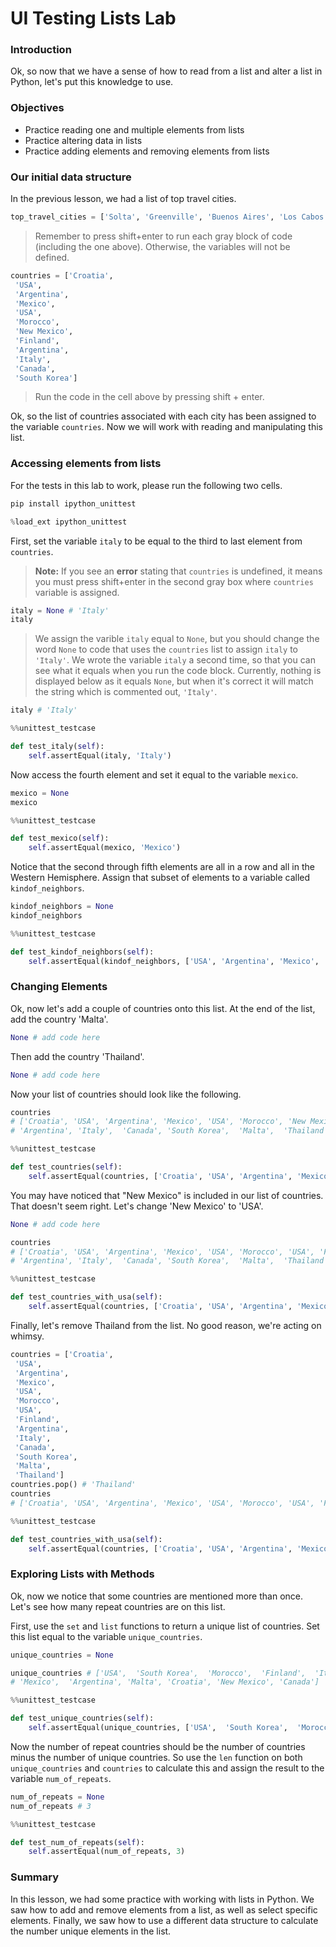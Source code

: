 
# UI Testing Lists Lab 

### Introduction

Ok, so now that we have a sense of how to read from a list and alter a list in Python, let's put this knowledge to use. 

### Objectives

* Practice reading one and multiple elements from lists
* Practice altering data in lists
* Practice adding elements and removing elements from lists

### Our initial data structure 

In the previous lesson, we had a list of top travel cities.


```python
top_travel_cities = ['Solta', 'Greenville', 'Buenos Aires', 'Los Cabos', 'Walla Walla Valley', 'Marakesh', 'Albuquerque', 'Archipelago Sea', 'Iguazu Falls', 'Salina Island', 'Toronto', 'Pyeongchang']
```

> Remember to press shift+enter to run each gray block of code (including the one above).  Otherwise, the variables will not be defined.


```python
countries = ['Croatia',
 'USA',
 'Argentina',
 'Mexico',
 'USA',
 'Morocco',
 'New Mexico',
 'Finland',
 'Argentina',
 'Italy',
 'Canada',
 'South Korea']
```

> Run the code in the cell above by pressing shift + enter.

Ok, so the list of countries associated with each city has been assigned to the variable `countries`.  Now we will work with reading and manipulating this list.

### Accessing elements from lists

For the tests in this lab to work, please run the following two cells.


```python
pip install ipython_unittest
```


```python
%load_ext ipython_unittest
```

First, set the variable `italy` to be equal to the third to last element from `countries`.  
>**Note:** If you see an **error** stating that `countries` is undefined, it means you must press shift+enter in the second gray box where `countries` variable is assigned.


```python
italy = None # 'Italy'
italy
```

> We assign the varible `italy` equal to `None`, but you should change the word `None` to code that uses the `countries` list to assign `italy` to `'Italy'`.  We wrote the variable `italy` a second time, so that you can see what it equals when you run the code block.  Currently, nothing is displayed below as it equals `None`, but when it's correct it will match the string which is commented out, `'Italy'`.


```python
italy # 'Italy'
```


```python
%%unittest_testcase

def test_italy(self):
    self.assertEqual(italy, 'Italy')
```

Now access the fourth element and set it equal to the variable `mexico`.


```python
mexico = None
mexico
```


```python
%%unittest_testcase

def test_mexico(self):
    self.assertEqual(mexico, 'Mexico')
```

Notice that the second through fifth elements are all in a row and all in the Western Hemisphere.  Assign that subset of elements to a variable called `kindof_neighbors`.


```python
kindof_neighbors = None
kindof_neighbors
```


```python
%%unittest_testcase

def test_kindof_neighbors(self):
    self.assertEqual(kindof_neighbors, ['USA', 'Argentina', 'Mexico', 'USA'])
```

### Changing Elements

Ok, now let's add a couple of countries onto this list.  At the end of the list, add the country 'Malta'.


```python
None # add code here
```

Then add the country 'Thailand'.


```python
None # add code here
```

Now your list of countries should look like the following.


```python
countries 
# ['Croatia', 'USA', 'Argentina', 'Mexico', 'USA', 'Morocco', 'New Mexico', 'Finland', 
# 'Argentina', 'Italy',  'Canada', 'South Korea',  'Malta',  'Thailand']
```


```python
%%unittest_testcase

def test_countries(self):
    self.assertEqual(countries, ['Croatia', 'USA', 'Argentina', 'Mexico', 'USA', 'Morocco', 'New Mexico', 'Finland', 'Argentina', 'Italy',  'Canada', 'South Korea',  'Malta',  'Thailand'])
```

You may have noticed that "New Mexico" is included in our list of countries.  That doesn't seem right.  Let's change 'New Mexico' to 'USA'.


```python
None # add code here
```


```python
countries 
# ['Croatia', 'USA', 'Argentina', 'Mexico', 'USA', 'Morocco', 'USA', 'Finland', 
# 'Argentina', 'Italy',  'Canada', 'South Korea',  'Malta',  'Thailand']
```


```python
%%unittest_testcase

def test_countries_with_usa(self):
    self.assertEqual(countries, ['Croatia', 'USA', 'Argentina', 'Mexico', 'USA', 'Morocco', 'USA', 'Finland', 'Argentina', 'Italy',  'Canada', 'South Korea',  'Malta',  'Thailand'])
```

Finally, let's remove Thailand from the list.  No good reason, we're acting on whimsy.


```python
countries = ['Croatia',
 'USA',
 'Argentina',
 'Mexico',
 'USA',
 'Morocco',
 'USA',
 'Finland',
 'Argentina',
 'Italy',
 'Canada',
 'South Korea', 
 'Malta', 
 'Thailand']
countries.pop() # 'Thailand'
countries
# ['Croatia', 'USA', 'Argentina', 'Mexico', 'USA', 'Morocco', 'USA', 'Finland',  'Argentina', 'Italy', 'Canada', 'South Korea',  'Malta']
```


```python
%%unittest_testcase

def test_countries_with_usa(self):
    self.assertEqual(countries, ['Croatia', 'USA', 'Argentina', 'Mexico', 'USA', 'Morocco', 'USA', 'Finland', 'Argentina', 'Italy',  'Canada', 'South Korea',  'Malta'])
```

### Exploring Lists with Methods

Ok, now we notice that some countries are mentioned more than once.  Let's see how many repeat countries are on this list.  

First, use the `set` and `list` functions to return a unique list of countries.  Set this list equal to the variable `unique_countries`.


```python
unique_countries = None
```


```python
unique_countries # ['USA',  'South Korea',  'Morocco',  'Finland',  'Italy', 
# 'Mexico',  'Argentina', 'Malta', 'Croatia', 'New Mexico', 'Canada']
```


```python
%%unittest_testcase

def test_unique_countries(self):
    self.assertEqual(unique_countries, ['USA',  'South Korea',  'Morocco',  'Finland',  'Italy', 'Mexico',  'Argentina', 'Malta', 'Croatia', 'New Mexico', 'Canada'])
```

Now the number of repeat countries should be the number of countries minus the number of unique countries.  So use the `len` function on both `unique_countries` and `countries` to calculate this and assign the result to the variable `num_of_repeats`.


```python
num_of_repeats = None
num_of_repeats # 3
```


```python
%%unittest_testcase

def test_num_of_repeats(self):
    self.assertEqual(num_of_repeats, 3)
```

### Summary

In this lesson, we had some practice with working with lists in Python.  We saw how to add and remove elements from a list, as well as select specific elements.  Finally, we saw how to use a different data structure to calculate the number unique elements in the list.

